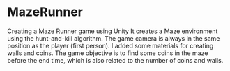 # MazeRunner
Creating a Maze Runner game using Unity
It creates a Maze environment using the hunt-and-kill algorithm. The game camera is always in the same position as the player (first person).
I added some materials for creating walls and coins. The game objective is to find some coins in the maze before the end time, which is also 
related to the number of coins and walls.
